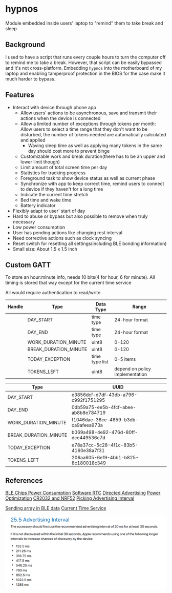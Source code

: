 # hypnos

Module embedded inside users' laptop to "remind" them to take break and sleep

## Background

I used to have a script that runs every couple hours to turn the computer off to remind me to take a break. However, that script can be easily bypassed and it's not cross-platform. Embedding ```hypnos``` into the motherboard of my laptop and enabling tamperproof protection in the BIOS for the case make it much harder to bypass.

## Features

- Interact with device through phone app
    - Allow users' actions to be asynchronous, save and transmit their actions when the device is connected
    - Allow a limited number of exceptions through tokens per month: Allow users to select a time range that they don't want to be disturbed, the number of tokens needed are automatically calculated and applied
        - Waving sleep time as well as applying many tokens in the same day should cost more to prevent binge
    - Customizable work and break duration(there has to be an upper and lower limit though)
    - Limit amount of total screen time per day
    - Statistics for tracking progress
    - Foreground task to show device status as well as current phase
    - Synchronize with app to keep correct time, remind users to connect to device if they haven't for a long time
    - Indicate the current time stretch
    - Bed time and wake time
    - Battery indicator
- Flexibly adapt to user' start of day
- Hard to abuse or bypass but also possible to remove when truly necessary
- Low power consumption
- User has pending actions like changing rest interval
- Need corrective actions such as clock syncing
- Reset switch for resetting all settings(including BLE bonding information)
- Small size: About 1.5 x 1.5 inch

## Custom GATT

To store an hour:minute info, needs 10 bits(4 for hour, 6 for minute). All timing is stored that way except for the current time service

All would require authentication to read/write

| Handle | Type                  | Data Type      | Range                           |
|--------|-----------------------|----------------|---------------------------------|
|        | DAY_START             | time type      | 24-hour format                  |
|        | DAY_END               | time type      | 24-hour format                  |
|        | WORK_DURATION_MINUTE  | uint8          | 0-120                           |
|        | BREAK_DURATION_MINUTE | uint8          | 0-120                           |
|        | TODAY_EXCEPTION       | time type list | 0-5 items                       |
|        | TOKENS_LEFT           | uint8          | depend on policy implementation |

| Type                  | UUID                                 |
|-----------------------|--------------------------------------|
| DAY_START             | e3856dcf-d7df-43db-a796-c992f1751295 |
| DAY_END               | 0db59a75-ee5b-4fcf-abee-ab8b8e784719 |
| WORK_DURATION_MINUTE  | f1046dae-36ce-4859-b3db-ca9afeea973a |
| BREAK_DURATION_MINUTE | b069a498-4e92-476d-80ff-dce449536c7d |
| TODAY_EXCEPTION       | e78a37cc-5c28-4f1c-83b5-4160e38a7f31 |
| TOKENS_LEFT           | 206aa605-6ef9-4bb1-b825-8c180018c349 |

## References

[BLE Chips Power Consumption](https://www.argenox.com/library/bluetooth-low-energy/bluetooth-le-chipset-guide-2019/#ble-device-comparison)
[Software RTC](https://github.com/NordicPlayground/nrf5-calendar-example)
[Directed Advertising](https://devzone.nordicsemi.com/f/nordic-q-a/39950/directed-advertising---how-to-make-it-work)
[Power Optimization](https://www.argenox.com/library/bluetooth-low-energy/ble-advertising-primer/)
[CR2032 and NRF52](https://devzone.nordicsemi.com/f/nordic-q-a/36982/cr2032-coin-cell-battery-life-estimation-with-nrf52-as-beacon)
[Picking Advertising Interval](https://www.beaconzone.co.uk/ibeaconadvertisinginterval)

[Sending array in BLE data](https://devzone.nordicsemi.com/f/nordic-q-a/18040/ways-of-sending-a-float-array-as-a-value-of-a-characteristic)
[Current Time Service](https://stackoverflow.com/questions/35695711/how-to-correctly-set-the-date-and-time-in-a-bluetooth-low-energy-peripheral)

![](image/2020-04-10-20-41-07.png)
